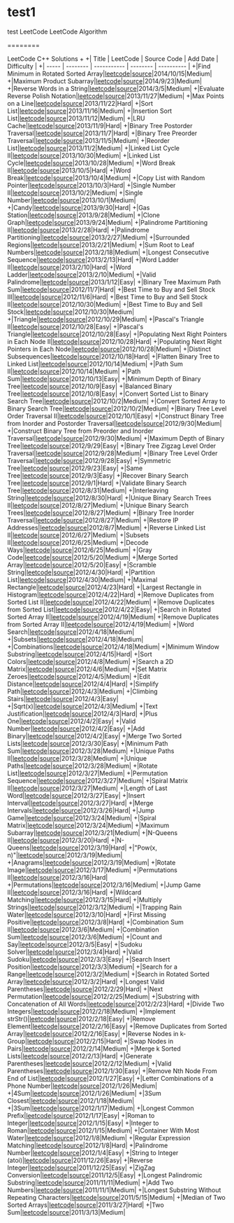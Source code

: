 # test1
test
LeetCode
LeetCode Algorithm

 ========
 
 LeetCode C++ Solutions
+
+| Title | LeetCode | Source Code | Add Date | Difficulty |
+| ----- | -------- | ----------- | -------- | ---------- |
+|Find Minimum in Rotated Sorted Array|[leetcode](https://oj.leetcode.com/problems/find-minimum-in-rotated-sorted-array/)|[source](./tree/master/src/findMinimumInRotatedSortedArray/findMinimumInRotatedSortedArray.cpp)|2014/10/15|Medium|
+|Maximum Product Subarray|[leetcode](https://oj.leetcode.com/problems/maximum-product-subarray/)|[source](./tree/master/src/maximumProductSubarray/maximumProductSubarray.cpp)|2014/9/23|Medium|
+|Reverse Words in a String|[leetcode](https://oj.leetcode.com/problems/reverse-words-in-a-string/)|[source](./tree/master/src/reverseWordsInAString/reverseWordsInAString.cpp)|2014/3/5|Medium|
+|Evaluate Reverse Polish Notation|[leetcode](https://oj.leetcode.com/problems/evaluate-reverse-polish-notation/)|[source](./tree/master/src/evaluateReversePolishNotation/evaluateReversePolishNotation.cpp)|2013/11/27|Medium|
+|Max Points on a Line|[leetcode](https://oj.leetcode.com/problems/max-points-on-a-line/)|[source](./tree/master/src/maxPointsOnALine/maxPointsOnALine.cpp)|2013/11/22|Hard|
+|Sort List|[leetcode](https://oj.leetcode.com/problems/sort-list/)|[source](./tree/master/src/sortList/sortList.cpp)|2013/11/16|Medium|
+|Insertion Sort List|[leetcode](https://oj.leetcode.com/problems/insertion-sort-list/)|[source](./tree/master/src/insertionSortList/insertionSortList.cpp)|2013/11/12|Medium|
+|LRU Cache|[leetcode](https://oj.leetcode.com/problems/lru-cache/)|[source](./tree/master/src/LRUCache/LRUCache.cpp)|2013/11/9|Hard|
+|Binary Tree Postorder Traversal|[leetcode](https://oj.leetcode.com/problems/binary-tree-postorder-traversal/)|[source](./tree/master/src/binaryTreePostorderTraversal/binaryTreePostorderTraversal.cpp)|2013/11/7|Hard|
+|Binary Tree Preorder Traversal|[leetcode](https://oj.leetcode.com/problems/binary-tree-preorder-traversal/)|[source](./tree/master/src/binaryTreePreorderTraversal/binaryTreePreorderTraversal.cpp)|2013/11/5|Medium|
+|Reorder List|[leetcode](https://oj.leetcode.com/problems/reorder-list/)|[source](./tree/master/src/reorderList/reorderList.cpp)|2013/11/2|Medium|
+|Linked List Cycle II|[leetcode](https://oj.leetcode.com/problems/linked-list-cycle-ii/)|[source](./tree/master/src/linkedListCycle/linkedListCycle.II.cpp)|2013/10/30|Medium|
+|Linked List Cycle|[leetcode](https://oj.leetcode.com/problems/linked-list-cycle/)|[source](./tree/master/src/linkedListCycle/linkedListCycle.cpp)|2013/10/28|Medium|
+|Word Break II|[leetcode](https://oj.leetcode.com/problems/word-break-ii/)|[source](./tree/master/src/wordBreak/wordBreak.II.cpp)|2013/10/5|Hard|
+|Word Break|[leetcode](https://oj.leetcode.com/problems/word-break/)|[source](./tree/master/src/wordBreak/wordBreak.cpp)|2013/10/4|Medium|
+|Copy List with Random Pointer|[leetcode](https://oj.leetcode.com/problems/copy-list-with-random-pointer/)|[source](./tree/master/src/copyListWithRandomPointer/copyListWithRandomPointer.cpp)|2013/10/3|Hard|
+|Single Number II|[leetcode](https://oj.leetcode.com/problems/single-number-ii/)|[source](./tree/master/src/singleNumber/singleNumber.II.cpp)|2013/10/2|Medium|
+|Single Number|[leetcode](https://oj.leetcode.com/problems/single-number/)|[source](./tree/master/src/singleNumber/singleNumber.cpp)|2013/10/1|Medium|
+|Candy|[leetcode](https://oj.leetcode.com/problems/candy/)|[source](./tree/master/src/candy/candy.cpp)|2013/9/30|Hard|
+|Gas Station|[leetcode](https://oj.leetcode.com/problems/gas-station/)|[source](./tree/master/src/gasStation/gasStation.cpp)|2013/9/28|Medium|
+|Clone Graph|[leetcode](https://oj.leetcode.com/problems/clone-graph/)|[source](./tree/master/src/cloneGraph/cloneGraph.cpp)|2013/9/24|Medium|
+|Palindrome Partitioning II|[leetcode](https://oj.leetcode.com/problems/palindrome-partitioning-ii/)|[source](./tree/master/src/palindromePartitioning/palindromePartitioning.II.cpp)|2013/2/28|Hard|
+|Palindrome Partitioning|[leetcode](https://oj.leetcode.com/problems/palindrome-partitioning/)|[source](./tree/master/src/palindromePartitioning/palindromePartitioning.II.cpp)|2013/2/27|Medium|
+|Surrounded Regions|[leetcode](https://oj.leetcode.com/problems/surrounded-regions/)|[source](./tree/master/src/palindromePartitioning/palindromePartitioning.cpp)|2013/2/21|Medium|
+|Sum Root to Leaf Numbers|[leetcode](https://oj.leetcode.com/problems/sum-root-to-leaf-numbers/)|[source](./tree/master/src/surroundedRegions/surroundedRegions.cpp)|2013/2/18|Medium|
+|Longest Consecutive Sequence|[leetcode](https://oj.leetcode.com/problems/longest-consecutive-sequence/)|[source](./tree/master/src/sumRootToLeafNumber/sumRootToLeafNumber.cpp)|2013/2/13|Hard|
+|Word Ladder II|[leetcode](https://oj.leetcode.com/problems/word-ladder-ii/)|[source](./tree/master/src/longestConsecutiveSequence/longestConsecutiveSequence.cpp)|2013/2/10|Hard|
+|Word Ladder|[leetcode](https://oj.leetcode.com/problems/word-ladder/)|[source](./tree/master/src/wordLadder/wordLadder.II.cpp)|2013/2/10|Medium|
+|Valid Palindrome|[leetcode](https://oj.leetcode.com/problems/valid-palindrome/)|[source](./tree/master/src/wordLadder/wordLadder.cpp)|2013/1/12|Easy|
+|Binary Tree Maximum Path Sum|[leetcode](https://oj.leetcode.com/problems/binary-tree-maximum-path-sum/)|[source](./tree/master/src/validPalindrome/validPalindrome.cpp)|2012/11/7|Hard|
+|Best Time to Buy and Sell Stock III|[leetcode](https://oj.leetcode.com/problems/best-time-to-buy-and-sell-stock-iii/)|[source](./tree/master/src/binaryTreeMaximumPathSum/binaryTreeMaximumPathSum.cpp)|2012/11/6|Hard|
+|Best Time to Buy and Sell Stock II|[leetcode](https://oj.leetcode.com/problems/best-time-to-buy-and-sell-stock-ii/)|[source](./tree/master/src/bestTimeToBuyAndSellStock/bestTimeToBuyAndSellStock.III.cpp)|2012/10/30|Medium|
+|Best Time to Buy and Sell Stock|[leetcode](https://oj.leetcode.com/problems/best-time-to-buy-and-sell-stock/)|[source](./tree/master/src/bestTimeToBuyAndSellStock/bestTimeToBuyAndSellStock.II.cpp)|2012/10/30|Medium|
+|Triangle|[leetcode](https://oj.leetcode.com/problems/triangle/)|[source](./tree/master/src/bestTimeToBuyAndSellStock/bestTimeToBuyAndSellStock.cpp)|2012/10/29|Medium|
+|Pascal's Triangle II|[leetcode](https://oj.leetcode.com/problems/pascals-triangle-ii/)|[source](./tree/master/src/triangle/triangle.cpp)|2012/10/28|Easy|
+|Pascal's Triangle|[leetcode](https://oj.leetcode.com/problems/pascals-triangle/)|[source](./tree/master/src/pascalTriangle/pascalTriangle.II.cpp)|2012/10/28|Easy|
+|Populating Next Right Pointers in Each Node II|[leetcode](https://oj.leetcode.com/problems/populating-next-right-pointers-in-each-node-ii/)|[source](./tree/master/src/pascalTriangle/pascalTriangle.cpp)|2012/10/28|Hard|
+|Populating Next Right Pointers in Each Node|[leetcode](https://oj.leetcode.com/problems/populating-next-right-pointers-in-each-node/)|[source](./tree/master/src/populatingNextRightPointersInEachNode/populatingNextRightPointersInEachNode.II.cpp)|2012/10/28|Medium|
+|Distinct Subsequences|[leetcode](https://oj.leetcode.com/problems/distinct-subsequences/)|[source](./tree/master/src/populatingNextRightPointersInEachNode/populatingNextRightPointersInEachNode.cpp)|2012/10/18|Hard|
+|Flatten Binary Tree to Linked List|[leetcode](https://oj.leetcode.com/problems/flatten-binary-tree-to-linked-list/)|[source](./tree/master/src/distinctSubsequences/distinctSubsequences.cpp)|2012/10/14|Medium|
+|Path Sum II|[leetcode](https://oj.leetcode.com/problems/path-sum-ii/)|[source](./tree/master/src/flattenBinaryTreeToLinkedList/flattenBinaryTreeToLinkedList.cpp)|2012/10/14|Medium|
+|Path Sum|[leetcode](https://oj.leetcode.com/problems/path-sum/)|[source](./tree/master/src/pathSum/pathSum.II.cpp)|2012/10/13|Easy|
+|Minimum Depth of Binary Tree|[leetcode](https://oj.leetcode.com/problems/minimum-depth-of-binary-tree/)|[source](./tree/master/src/pathSum/pathSum.cpp)|2012/10/9|Easy|
+|Balanced Binary Tree|[leetcode](https://oj.leetcode.com/problems/balanced-binary-tree/)|[source](./tree/master/src/minimumDepthOfBinaryTree/minimumDepthOfBinaryTree.cpp)|2012/10/8|Easy|
+|Convert Sorted List to Binary Search Tree|[leetcode](https://oj.leetcode.com/problems/convert-sorted-list-to-binary-search-tree/)|[source](./tree/master/src/balancedBinaryTree/balancedBinaryTree.cpp)|2012/10/2|Medium|
+|Convert Sorted Array to Binary Search Tree|[leetcode](https://oj.leetcode.com/problems/convert-sorted-array-to-binary-search-tree/)|[source](./tree/master/src/convertSortedListToBinarySearchTree/convertSortedListToBinarySearchTree.cpp)|2012/10/2|Medium|
+|Binary Tree Level Order Traversal II|[leetcode](https://oj.leetcode.com/problems/binary-tree-level-order-traversal-ii/)|[source](./tree/master/src/convertSortedArrayToBinarySearchTree/convertSortedArrayToBinarySearchTree.cpp)|2012/10/1|Easy|
+|Construct Binary Tree from Inorder and Postorder Traversal|[leetcode](https://oj.leetcode.com/problems/construct-binary-tree-from-inorder-and-postorder-traversal/)|[source](./tree/master/src/binaryTreeLevelOrderTraversal/binaryTreeLevelOrderTraversal.II.cpp)|2012/9/30|Medium|
+|Construct Binary Tree from Preorder and Inorder Traversal|[leetcode](https://oj.leetcode.com/problems/construct-binary-tree-from-preorder-and-inorder-traversal/)|[source](./tree/master/src/constructBinaryTreeFromInorderAndPostorderTraversal/constructBinaryTreeFromInorderAndPostorderTraversal.cpp)|2012/9/30|Medium|
+|Maximum Depth of Binary Tree|[leetcode](https://oj.leetcode.com/problems/maximum-depth-of-binary-tree/)|[source](./tree/master/src/constructBinaryTreeFromPreorderAndInorderTraversal/constructBinaryTreeFromPreorderAndInorderTraversal.cpp)|2012/9/29|Easy|
+|Binary Tree Zigzag Level Order Traversal|[leetcode](https://oj.leetcode.com/problems/binary-tree-zigzag-level-order-traversal/)|[source](./tree/master/src/maximumDepthOfBinaryTree/maximumDepthOfBinaryTree.cpp)|2012/9/28|Medium|
+|Binary Tree Level Order Traversal|[leetcode](https://oj.leetcode.com/problems/binary-tree-level-order-traversal/)|[source](./tree/master/src/binaryTreeZigzagLevelOrderTraversal/binaryTreeZigzagLevelOrderTraversal.cpp)|2012/9/28|Easy|
+|Symmetric Tree|[leetcode](https://oj.leetcode.com/problems/symmetric-tree/)|[source](./tree/master/src/binaryTreeLevelOrderTraversal/binaryTreeLevelOrderTraversal.cpp)|2012/9/23|Easy|
+|Same Tree|[leetcode](https://oj.leetcode.com/problems/same-tree/)|[source](./tree/master/src/symmetricTree/symmetricTree.cpp)|2012/9/3|Easy|
+|Recover Binary Search Tree|[leetcode](https://oj.leetcode.com/problems/recover-binary-search-tree/)|[source](./tree/master/src/sameTree/sameTree.cpp)|2012/9/1|Hard|
+|Validate Binary Search Tree|[leetcode](https://oj.leetcode.com/problems/validate-binary-search-tree/)|[source](./tree/master/src/recoverBinarySearchTree/recoverBinarySearchTree.cpp)|2012/8/31|Medium|
+|Interleaving String|[leetcode](https://oj.leetcode.com/problems/interleaving-string/)|[source](./tree/master/src/validateBinarySearchTree/validateBinarySearchTree.cpp)|2012/8/30|Hard|
+|Unique Binary Search Trees II|[leetcode](https://oj.leetcode.com/problems/unique-binary-search-trees-ii/)|[source](./tree/master/src/interleavingString/interleavingString.cpp)|2012/8/27|Medium|
+|Unique Binary Search Trees|[leetcode](https://oj.leetcode.com/problems/unique-binary-search-trees/)|[source](./tree/master/src/uniqueBinarySearchTrees/uniqueBinarySearchTrees.II.cpp)|2012/8/27|Medium|
+|Binary Tree Inorder Traversal|[leetcode](https://oj.leetcode.com/problems/binary-tree-inorder-traversal/)|[source](./tree/master/src/uniqueBinarySearchTrees/uniqueBinarySearchTrees.cpp)|2012/8/27|Medium|
+|Restore IP Addresses|[leetcode](https://oj.leetcode.com/problems/restore-ip-addresses/)|[source](./tree/master/src/binaryTreeInorderTraversal/binaryTreeInorderTraversal.cpp)|2012/8/7|Medium|
+|Reverse Linked List II|[leetcode](https://oj.leetcode.com/problems/reverse-linked-list-ii/)|[source](./tree/master/src/restoreIPAddresses/restoreIPAddresses.cpp)|2012/6/27|Medium|
+|Subsets II|[leetcode](https://oj.leetcode.com/problems/subsets-ii/)|[source](./tree/master/src/reverseLinkedList/reverseLinkedList.II.cpp)|2012/6/25|Medium|
+|Decode Ways|[leetcode](https://oj.leetcode.com/problems/decode-ways/)|[source](./tree/master/src/subsets/subsets.II.cpp)|2012/6/25|Medium|
+|Gray Code|[leetcode](https://oj.leetcode.com/problems/gray-code/)|[source](./tree/master/src/decodeWays/decodeWays.cpp)|2012/5/20|Medium|
+|Merge Sorted Array|[leetcode](https://oj.leetcode.com/problems/merge-sorted-array/)|[source](./tree/master/src/grayCode/grayCode.cpp)|2012/5/20|Easy|
+|Scramble String|[leetcode](https://oj.leetcode.com/problems/scramble-string/)|[source](./tree/master/src/mergeTwoSortedArray/mergeTwoSortedArray.cpp)|2012/4/30|Hard|
+|Partition List|[leetcode](https://oj.leetcode.com/problems/partition-list/)|[source](./tree/master/src/scrambleString/scrambleString.cpp)|2012/4/30|Medium|
+|Maximal Rectangle|[leetcode](https://oj.leetcode.com/problems/maximal-rectangle/)|[source](./tree/master/src/partitionList/partitionList.cpp)|2012/4/23|Hard|
+|Largest Rectangle in Histogram|[leetcode](https://oj.leetcode.com/problems/largest-rectangle-in-histogram/)|[source](./tree/master/src/maximalRectangle/maximalRectangle.cpp)|2012/4/22|Hard|
+|Remove Duplicates from Sorted List II|[leetcode](https://oj.leetcode.com/problems/remove-duplicates-from-sorted-list-ii/)|[source](./tree/master/src/largestRectangleInHistogram/largestRectangleInHistogram.cpp)|2012/4/22|Medium|
+|Remove Duplicates from Sorted List|[leetcode](https://oj.leetcode.com/problems/remove-duplicates-from-sorted-list/)|[source](./tree/master/src/removeDuplicatesFromSortedList/removeDuplicatesFromSortedList.II.cpp)|2012/4/22|Easy|
+|Search in Rotated Sorted Array II|[leetcode](https://oj.leetcode.com/problems/search-in-rotated-sorted-array-ii/)|[source](./tree/master/src/removeDuplicatesFromSortedList/removeDuplicatesFromSortedList.cpp)|2012/4/19|Medium|
+|Remove Duplicates from Sorted Array II|[leetcode](https://oj.leetcode.com/problems/remove-duplicates-from-sorted-array-ii/)|[source](./tree/master/src/searchInRotatedSortedArray/searchInRotatedSortedArray.II.cpp)|2012/4/19|Medium|
+|Word Search|[leetcode](https://oj.leetcode.com/problems/word-search/)|[source](./tree/master/src/removeDuplicatesFromSortedArray/removeDuplicatesFromSortedArray.II.cpp)|2012/4/18|Medium|
+|Subsets|[leetcode](https://oj.leetcode.com/problems/subsets/)|[source](./tree/master/src/wordSearch/wordSearch.cpp)|2012/4/18|Medium|
+|Combinations|[leetcode](https://oj.leetcode.com/problems/combinations/)|[source](./tree/master/src/subsets/subsets.cpp)|2012/4/18|Medium|
+|Minimum Window Substring|[leetcode](https://oj.leetcode.com/problems/minimum-window-substring/)|[source](./tree/master/src/combinations/combinations.cpp)|2012/4/15|Hard|
+|Sort Colors|[leetcode](https://oj.leetcode.com/problems/sort-colors/)|[source](./tree/master/src/minimumWindowSubstring/minimumWindowSubstring.cpp)|2012/4/8|Medium|
+|Search a 2D Matrix|[leetcode](https://oj.leetcode.com/problems/search-a-2d-matrix/)|[source](./tree/master/src/sortColors/sortColors.cpp)|2012/4/6|Medium|
+|Set Matrix Zeroes|[leetcode](https://oj.leetcode.com/problems/set-matrix-zeroes/)|[source](./tree/master/src/search2DMatrix/search2DMatrix.cpp)|2012/4/5|Medium|
+|Edit Distance|[leetcode](https://oj.leetcode.com/problems/edit-distance/)|[source](./tree/master/src/setMatrixZeroes/setMatrixZeroes.cpp)|2012/4/4|Hard|
+|Simplify Path|[leetcode](https://oj.leetcode.com/problems/simplify-path/)|[source](./tree/master/src/editDistance/editDistance.cpp)|2012/4/3|Medium|
+|Climbing Stairs|[leetcode](https://oj.leetcode.com/problems/climbing-stairs/)|[source](./tree/master/src/simplifyPath/simplifyPath.cpp)|2012/4/3|Easy|
+|Sqrt(x)|[leetcode](https://oj.leetcode.com/problems/sqrtx/)|[source](./tree/master/src/climbStairs/climbStairs.cpp)|2012/4/3|Medium|
+|Text Justification|[leetcode](https://oj.leetcode.com/problems/text-justification/)|[source](./tree/master/src/sqrt/sqrt.cpp)|2012/4/3|Hard|
+|Plus One|[leetcode](https://oj.leetcode.com/problems/plus-one/)|[source](./tree/master/src/textJustification/textJustification.cpp)|2012/4/2|Easy|
+|Valid Number|[leetcode](https://oj.leetcode.com/problems/valid-number/)|[source](./tree/master/src/plusOne/plusOne.cpp)|2012/4/2|Easy|
+|Add Binary|[leetcode](https://oj.leetcode.com/problems/add-binary/)|[source](./tree/master/src/validNumber/validNumber.cpp)|2012/4/2|Easy|
+|Merge Two Sorted Lists|[leetcode](https://oj.leetcode.com/problems/merge-two-sorted-lists/)|[source](./tree/master/src/addBinary/addBinary.cpp)|2012/3/30|Easy|
+|Minimum Path Sum|[leetcode](https://oj.leetcode.com/problems/minimum-path-sum/)|[source](./tree/master/src/mergeTwoSortedList/mergeTwoSortedList.cpp)|2012/3/28|Medium|
+|Unique Paths II|[leetcode](https://oj.leetcode.com/problems/unique-paths-ii/)|[source](./tree/master/src/minimumPathSum/minimumPathSum.cpp)|2012/3/28|Medium|
+|Unique Paths|[leetcode](https://oj.leetcode.com/problems/unique-paths/)|[source](./tree/master/src/uniquePaths/uniquePaths.II.cpp)|2012/3/28|Medium|
+|Rotate List|[leetcode](https://oj.leetcode.com/problems/rotate-list/)|[source](./tree/master/src/uniquePaths/uniquePaths.cpp)|2012/3/27|Medium|
+|Permutation Sequence|[leetcode](https://oj.leetcode.com/problems/permutation-sequence/)|[source](./tree/master/src/rotateList/rotateList.cpp)|2012/3/27|Medium|
+|Spiral Matrix II|[leetcode](https://oj.leetcode.com/problems/spiral-matrix-ii/)|[source](./tree/master/src/permutationSequence/permutationSequence.cpp)|2012/3/27|Medium|
+|Length of Last Word|[leetcode](https://oj.leetcode.com/problems/length-of-last-word/)|[source](./tree/master/src/spiralMatrix/spiralMatrix.II.cpp)|2012/3/27|Easy|
+|Insert Interval|[leetcode](https://oj.leetcode.com/problems/insert-interval/)|[source](./tree/master/src/lengthOfLastWord/lengthOfLastWord.cpp)|2012/3/27|Hard|
+|Merge Intervals|[leetcode](https://oj.leetcode.com/problems/merge-intervals/)|[source](./tree/master/src/insertInterval/insertInterval.cpp)|2012/3/26|Hard|
+|Jump Game|[leetcode](https://oj.leetcode.com/problems/jump-game/)|[source](./tree/master/src/mergeIntervals/mergeIntervals.cpp)|2012/3/24|Medium|
+|Spiral Matrix|[leetcode](https://oj.leetcode.com/problems/spiral-matrix/)|[source](./tree/master/src/jumpGame/jumpGame.cpp)|2012/3/24|Medium|
+|Maximum Subarray|[leetcode](https://oj.leetcode.com/problems/maximum-subarray/)|[source](./tree/master/src/spiralMatrix/spiralMatrix.cpp)|2012/3/21|Medium|
+|N-Queens II|[leetcode](https://oj.leetcode.com/problems/n-queens-ii/)|[source](./tree/master/src/maximumSubArray/maximumSubArray.cpp)|2012/3/20|Hard|
+|N-Queens|[leetcode](https://oj.leetcode.com/problems/n-queens/)|[source](./tree/master/src/nQueens/nQueuens.II.cpp)|2012/3/19|Hard|
+|"Pow(x, n)"|[leetcode](https://oj.leetcode.com/problems/powx-n/)|[source](./tree/master/src/nQueens/nQueuens.cpp)|2012/3/19|Medium|
+|Anagrams|[leetcode](https://oj.leetcode.com/problems/anagrams/)|[source](./tree/master/src/pow/pow.cpp)|2012/3/19|Medium|
+|Rotate Image|[leetcode](https://oj.leetcode.com/problems/rotate-image/)|[source](./tree/master/src/anagrams/anagrams.cpp)|2012/3/17|Medium|
+|Permutations II|[leetcode](https://oj.leetcode.com/problems/permutations-ii/)|[source](./tree/master/src/rotateImage/rotateImage.cpp)|2012/3/16|Hard|
+|Permutations|[leetcode](https://oj.leetcode.com/problems/permutations/)|[source](./tree/master/src/permutations/permutations.II.cpp)|2012/3/16|Medium|
+|Jump Game II|[leetcode](https://oj.leetcode.com/problems/jump-game-ii/)|[source](./tree/master/src/permutations/permutations.cpp)|2012/3/16|Hard|
+|Wildcard Matching|[leetcode](https://oj.leetcode.com/problems/wildcard-matching/)|[source](./tree/master/src/jumpGame/jumpGame.II.cpp)|2012/3/15|Hard|
+|Multiply Strings|[leetcode](https://oj.leetcode.com/problems/multiply-strings/)|[source](./tree/master/src/wildcardMatching/wildcardMatching.cpp)|2012/3/12|Medium|
+|Trapping Rain Water|[leetcode](https://oj.leetcode.com/problems/trapping-rain-water/)|[source](./tree/master/src/multiplyStrings/multiplyStrings.cpp)|2012/3/10|Hard|
+|First Missing Positive|[leetcode](https://oj.leetcode.com/problems/first-missing-positive/)|[source](./tree/master/src/trappingRainWater/trappingRainWater.cpp)|2012/3/8|Hard|
+|Combination Sum II|[leetcode](https://oj.leetcode.com/problems/combination-sum-ii/)|[source](./tree/master/src/firstMissingPositive/firstMissingPositive.cpp)|2012/3/6|Medium|
+|Combination Sum|[leetcode](https://oj.leetcode.com/problems/combination-sum/)|[source](./tree/master/src/combinationSum/combinationSum.II.cpp)|2012/3/6|Medium|
+|Count and Say|[leetcode](https://oj.leetcode.com/problems/count-and-say/)|[source](./tree/master/src/combinationSum/combinationSum.cpp)|2012/3/5|Easy|
+|Sudoku Solver|[leetcode](https://oj.leetcode.com/problems/sudoku-solver/)|[source](./tree/master/src/countAndSay/countAndSay.cpp)|2012/3/4|Hard|
+|Valid Sudoku|[leetcode](https://oj.leetcode.com/problems/valid-sudoku/)|[source](./tree/master/src/validSudoku/validSudoku.cpp)|2012/3/3|Easy|
+|Search Insert Position|[leetcode](https://oj.leetcode.com/problems/search-insert-position/)|[source](./tree/master/src/searchInsertPosition/searchInsertPosition.cpp)|2012/3/3|Medium|
+|Search for a Range|[leetcode](https://oj.leetcode.com/problems/search-for-a-range/)|[source](./tree/master/src/searchForRange/searchForRange.cpp)|2012/3/2|Medium|
+|Search in Rotated Sorted Array|[leetcode](https://oj.leetcode.com/problems/search-in-rotated-sorted-array/)|[source](./tree/master/src/searchInRotatedSortedArray/searchInRotatedSortedArray.cpp)|2012/3/2|Hard|
+|Longest Valid Parentheses|[leetcode](https://oj.leetcode.com/problems/longest-valid-parentheses/)|[source](./tree/master/src/longestValidParentheses/longestValidParentheses.cpp)|2012/2/29|Hard|
+|Next Permutation|[leetcode](https://oj.leetcode.com/problems/next-permutation/)|[source](./tree/master/src/nextPermutation/nextPermutation.cpp)|2012/2/25|Medium|
+|Substring with Concatenation of All Words|[leetcode](https://oj.leetcode.com/problems/substring-with-concatenation-of-all-words/)|[source](./tree/master/src/substringWithConcatenationOfAllWords/substringWithConcatenationOfAllWords.cpp)|2012/2/23|Hard|
+|Divide Two Integers|[leetcode](https://oj.leetcode.com/problems/divide-two-integers/)|[source](./tree/master/src/divideTwoInt/divideTwoInt.cpp)|2012/2/18|Medium|
+|Implement strStr()|[leetcode](https://oj.leetcode.com/problems/implement-strstr/)|[source](./tree/master/src/strStr/strStr.cpp)|2012/2/18|Easy|
+|Remove Element|[leetcode](https://oj.leetcode.com/problems/remove-element/)|[source](./tree/master/src/removeElement/removeElement.cpp)|2012/2/16|Easy|
+|Remove Duplicates from Sorted Array|[leetcode](https://oj.leetcode.com/problems/remove-duplicates-from-sorted-array/)|[source](./tree/master/src/removeDuplicatesFromSortedArray/removeDuplicatesFromSortedArray.cpp)|2012/2/16|Easy|
+|Reverse Nodes in k-Group|[leetcode](https://oj.leetcode.com/problems/reverse-nodes-in-k-group/)|[source](./tree/master/src/reverseNodesInKGroup/reverseNodesInKGroup.cpp)|2012/2/15|Hard|
+|Swap Nodes in Pairs|[leetcode](https://oj.leetcode.com/problems/swap-nodes-in-pairs/)|[source](./tree/master/src/swapNodesInPairs/swapNodesInPairs.cpp)|2012/2/14|Medium|
+|Merge k Sorted Lists|[leetcode](https://oj.leetcode.com/problems/merge-k-sorted-lists/)|[source](./tree/master/src/mergeKSortedLists/mergeKSortedLists.cpp)|2012/2/13|Hard|
+|Generate Parentheses|[leetcode](https://oj.leetcode.com/problems/generate-parentheses/)|[source](./tree/master/src/generateParentheses/generateParentheses.cpp)|2012/2/12|Medium|
+|Valid Parentheses|[leetcode](https://oj.leetcode.com/problems/valid-parentheses/)|[source](./tree/master/src/validParentheses/validParentheses.cpp)|2012/1/30|Easy|
+|Remove Nth Node From End of List|[leetcode](https://oj.leetcode.com/problems/remove-nth-node-from-end-of-list/)|[source](./tree/master/src/removeNthNodeFromEndOfList/removeNthNodeFromEndOfList.cpp)|2012/1/27|Easy|
+|Letter Combinations of a Phone Number|[leetcode](https://oj.leetcode.com/problems/letter-combinations-of-a-phone-number/)|[source](./tree/master/src/letterCombinationsOfAPhoneNumber/letterCombinationsOfAPhoneNumber.cpp)|2012/1/26|Medium|
+|4Sum|[leetcode](https://oj.leetcode.com/problems/4sum/)|[source](./tree/master/src/4Sum/4Sum.cpp)|2012/1/26|Medium|
+|3Sum Closest|[leetcode](https://oj.leetcode.com/problems/3sum-closest/)|[source](./tree/master/src/3SumClosest/3SumClosest.cpp)|2012/1/18|Medium|
+|3Sum|[leetcode](https://oj.leetcode.com/problems/3sum/)|[source](./tree/master/src/3Sum/3Sum.cpp)|2012/1/17|Medium|
+|Longest Common Prefix|[leetcode](https://oj.leetcode.com/problems/longest-common-prefix/)|[source](./tree/master/src/longestCommonPrefix/longestCommonPrefix.cpp)|2012/1/17|Easy|
+|Roman to Integer|[leetcode](https://oj.leetcode.com/problems/roman-to-integer/)|[source](./tree/master/src/romanToInteger/romanToInteger.cpp)|2012/1/15|Easy|
+|Integer to Roman|[leetcode](https://oj.leetcode.com/problems/integer-to-roman/)|[source](./tree/master/src/integerToRoman/integerToRoman.cpp)|2012/1/15|Medium|
+|Container With Most Water|[leetcode](https://oj.leetcode.com/problems/container-with-most-water/)|[source](./tree/master/src/containerWithMostWater/containerWithMostWater.cpp)|2012/1/8|Medium|
+|Regular Expression Matching|[leetcode](https://oj.leetcode.com/problems/regular-expression-matching/)|[source](./tree/master/src/regularExpressionMatching/regularExpressionMatching.cpp)|2012/1/8|Hard|
+|Palindrome Number|[leetcode](https://oj.leetcode.com/problems/palindrome-number/)|[source](./tree/master/src/palindromeNumber/palindromeNumber.cpp)|2012/1/4|Easy|
+|String to Integer (atoi)|[leetcode](https://oj.leetcode.com/problems/string-to-integer-atoi/)|[source](./tree/master/src/stringToIntegerAtoi/stringToIntegerAtoi.cpp)|2011/12/26|Easy|
+|Reverse Integer|[leetcode](https://oj.leetcode.com/problems/reverse-integer/)|[source](./tree/master/src/reverseInteger/reverseInteger.cpp)|2011/12/25|Easy|
+|ZigZag Conversion|[leetcode](https://oj.leetcode.com/problems/zigzag-conversion/)|[source](./tree/master/src/zigZagConversion/zigZagConversion.cpp)|2011/12/5|Easy|
+|Longest Palindromic Substring|[leetcode](https://oj.leetcode.com/problems/longest-palindromic-substring/)|[source](./tree/master/src/longestPalindromicSubstring/longestPalindromicSubstring.cpp)|2011/11/11|Medium|
+|Add Two Numbers|[leetcode](https://oj.leetcode.com/problems/add-two-numbers/)|[source](./tree/master/src/addTwoNumbers/addTwoNumbers.cpp)|2011/11/1|Medium|
+|Longest Substring Without Repeating Characters|[leetcode](https://oj.leetcode.com/problems/longest-substring-without-repeating-characters/)|[source](./tree/master/src/longestSubstringWithoutRepeatingCharacters/longestSubstringWithoutRepeatingCharacters.cpp)|2011/5/15|Medium|
+|Median of Two Sorted Arrays|[leetcode](https://oj.leetcode.com/problems/median-of-two-sorted-arrays/)|[source](./tree/master/src/medianOfTwoSortedArrays/medianOfTwoSortedArrays.cpp)|2011/3/27|Hard|
+|Two Sum|[leetcode](https://oj.leetcode.com/problems/two-sum/)|[source](./tree/master/src/twoSum/twoSum.cpp)|2011/3/13|Medium|
